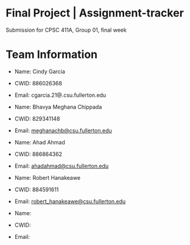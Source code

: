 # Final Project | Assignment-tracker

Submission for CPSC 411A, Group 01, final week

# Team Information

* Name: Cindy Garcia
* CWID: 886026368
* Email: cgarcia.21@.csu.fullerton.edu

* Name: Bhavya Meghana Chippada
* CWID: 829341148
* Email: meghanachb@csu.fullerton.edu

* Name: Ahad Ahmad
* CWID: 886864362
* Email: ahadahmad@csu.fullerton.edu

* Name: Robert Hanakeawe
* CWID: 884591611
* Email: robert_hanakeawe@csu.fullerton.edu

* Name:
* CWID:
* Email:
